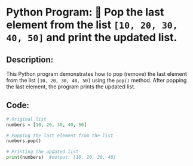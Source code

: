 # Python Program:  🚮 Pop the last element from the list `[10, 20, 30, 40, 50]` and print the updated list.

## Description:
This Python program demonstrates how to pop (remove) the last element from the list `[10, 20, 30, 40, 50]` using the `pop()` method. After popping the last element, the program prints the updated list.

## Code:
```python
# Original list
numbers = [10, 20, 30, 40, 50]

# Popping the last element from the list
numbers.pop()

# Printing the updated list
print(numbers)  #output: [10, 20, 30, 40]
